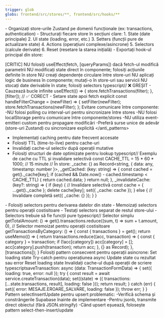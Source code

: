 ```yaml
---
trigger: glob
globs: frontend/src/stores/**, frontend/src/hooks/**
---
```


<structure>
- Organizați store-urile Zustand pe domenii funcționale (ex: transactions, authentication)
- Structurați fiecare store în secțiuni clare:
  1. State (date principale)
  2. UI state (loading, error, etc.)
  3. Setters (funcții pure de actualizare state)
  4. Actions (operațiuni complexe/asincrone)
  5. Selectors (calcule derivate)
  6. Reset (resetare la starea inițială)
- Exportați hook-ul principal din store:
</structure>
<anti_patterns>

[CRITIC] NU folosiți useEffect(fetch, [queryParams]) dacă fetch-ul modifică parametrii
NU modificați state direct în componente; folosiți acțiunile definite în store
NU creați dependențe circulare între store-uri
NU aplicați logic de business în componente; mutați-o în store-uri sau servicii
NU stocați date derivabile în state; folosiți selectors
typescript// ❌ GREȘIT - Cauzează bucle infinite
useEffect(() => {
  store.fetchTransactions(filter);
}, [filter]);
// ✅ CORECT - Setare state apoi fetch explicit
const handleFilterChange = (newFilter) => {
  setFilter(newFilter);
  store.fetchTransactions(newFilter);
};
Evitare comunicare între componente:
-NU folosi polling cu interval-uri pentru sincronizare între stores
-NU folosi localStorage pentru comunicare între componente/stores
-NU utiliza event-emitteri custom pentru propagare modificări
-Preferă surse unice de adevăr (store-uri Zustand) cu sincronizare explicită
</anti_patterns>
<caching>
- Implementați caching pentru date frecvent accesate
- Folosiți TTL (time-to-live) pentru cache-uri
- Invalidați cache-ul selectiv după operații mutative
- Folosiți structuri de date optimizate pentru lookup
typescript// Exemplu de cache cu TTL și invalidare selectivă
const CACHE_TTL = 15 * 60 * 1000; // 15 minute
// În store:
_cache: {} as Record<string, { data: any, timestamp: number }>,
_getCached: (key: string) => {
  const cached = get()._cache[key];
  if (cached && Date.now() - cached.timestamp < CACHE_TTL) {
    return cached.data;
  }
  return null;
},
_invalidateCache: (key?: string) => {
  if (key) {
    // Invalidare selectivă
    const cache = { ...get()._cache };
    delete cache[key];
    set({ _cache: cache });
  } else {
    // Invalidare completă
    set({ _cache: {} });
  }
}
</caching>
<selectors>
- Folosiți selectors pentru derivarea datelor din state
- Memoizați selectors pentru operații costisitoare
- Testați selectors separat de restul store-ului
- Selectors trebuie să fie funcții pure
typescript// Selector simplu
getTotalAmount: () => get().transactions.reduce((sum, t) => sum + t.amount, 0),
// Selector memoizat pentru operații costisitoare
getTransactionsByCategory: () => {
  const { transactions } = get();
  return useMemo(() => {
    return transactions.reduce((acc, transaction) => {
      const { category } = transaction;
      if (!acc[category]) acc[category] = [];
      acc[category].push(transaction);
      return acc;
    }, {} as Record<string, Transaction[]>);
  }, [transactions]);
}
</selectors>
<async_pattern>
Folosiți pattern consecvent pentru operații asincrone:
Set loading state
Try-catch pentru operațiunea async
Update state cu rezultat sau error
Reset loading state
Invalidați cache-ul după operații de scriere
typescriptsaveTransaction: async (data: TransactionFormData) => {
  set({ loading: true, error: null });
  try {
    const result = await service.createTransaction(data);
    set((state) => ({ 
      transactions: [...state.transactions, result],
      loading: false 
    }));
    return result;
  } catch (err) {
    set({ error: MESAJE.EROARE_SALVARE, loading: false });
    throw err;
  }
}
</async_pattern>
<supabase>
Pattern selectInsertUpdate pentru upsert problematic:
-Verifică schema și constrângerile Supabase înainte de implementare
-Pentru jsonb, transmite direct obiectul (fără JSON.stringify)
-Când upsert eșuează, folosește pattern select-then-insert/update</supabase>